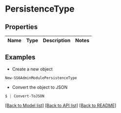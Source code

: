 # PersistenceType
## Properties

Name | Type | Description | Notes
------------ | ------------- | ------------- | -------------

## Examples

- Create a new object
```powershell
New-SS6AdminModulePersistenceType 
```

- Convert the object to JSON
```powershell
$ | Convert-ToJSON
```


[[Back to Model list]](../README.md#documentation-for-models) [[Back to API list]](../README.md#documentation-for-api-endpoints) [[Back to README]](../README.md)


